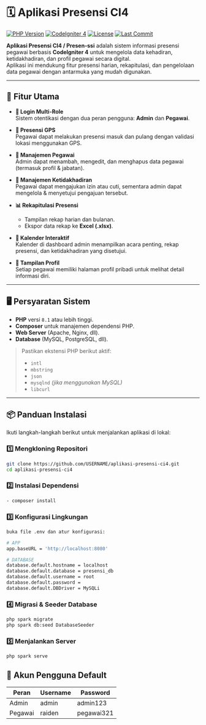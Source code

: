 # 🗓️ Aplikasi Presensi CI4

[![PHP Version](https://img.shields.io/badge/PHP-%5E8.1-blue?logo=php)](https://www.php.net/) [![CodeIgniter 4](https://img.shields.io/badge/CodeIgniter-4-red?logo=codeigniter)](https://codeigniter.com/) [![License](https://img.shields.io/github/license/arell74/aplikasi-presensi-ci4)](LICENSE) [![Last Commit](https://img.shields.io/github/last-commit/arell74/aplikasi-presensi-ci4)](https://github.com/arell74/aplikasi-presensi-ci4/commits/master)

**Aplikasi Presensi CI4 / Presen-ssi** adalah sistem informasi presensi pegawai berbasis **CodeIgniter 4** untuk mengelola data kehadiran, ketidakhadiran, dan profil pegawai secara digital.  
Aplikasi ini mendukung fitur presensi harian, rekapitulasi, dan pengelolaan data pegawai dengan antarmuka yang mudah digunakan.

---

## 🚀 Fitur Utama

- **🔑 Login Multi-Role**  
  Sistem otentikasi dengan dua peran pengguna: **Admin** dan **Pegawai**.

- **📍 Presensi GPS**  
  Pegawai dapat melakukan presensi masuk dan pulang dengan validasi lokasi menggunakan GPS.

- **👤 Manajemen Pegawai**  
  Admin dapat menambah, mengedit, dan menghapus data pegawai (termasuk profil & jabatan).

- **📝 Manajemen Ketidakhadiran**  
  Pegawai dapat mengajukan izin atau cuti, sementara admin dapat mengelola & menyetujui pengajuan tersebut.

- **📊 Rekapitulasi Presensi**  
  - Tampilan rekap harian dan bulanan.  
  - Ekspor data rekap ke **Excel (.xlsx)**.

- **📅 Kalender Interaktif**  
  Kalender di dashboard admin menampilkan acara penting, rekap presensi, dan ketidakhadiran yang disetujui.

- **📂 Tampilan Profil**  
  Setiap pegawai memiliki halaman profil pribadi untuk melihat detail informasi diri.

---

## 🖥 Persyaratan Sistem

- **PHP** versi `8.1` atau lebih tinggi.
- **Composer** untuk manajemen dependensi PHP.
- **Web Server** (Apache, Nginx, dll).
- **Database** (MySQL, PostgreSQL, dll).

> Pastikan ekstensi PHP berikut aktif:
> - `intl`
> - `mbstring`
> - `json`
> - `mysqlnd` *(jika menggunakan MySQL)*
> - `libcurl`

---

## 📦 Panduan Instalasi

Ikuti langkah-langkah berikut untuk menjalankan aplikasi di lokal:

### 1️⃣ Mengkloning Repositori
```bash
git clone https://github.com/USERNAME/aplikasi-presensi-ci4.git
cd aplikasi-presensi-ci4
```
### 2️⃣ Instalasi Dependensi
```bash
- composer install
```

### 3️⃣ Konfigurasi Lingkungan
```bash
buka file .env dan atur konfigurasi:

# APP
app.baseURL = 'http://localhost:8080'

# DATABASE
database.default.hostname = localhost
database.default.database = presensi_db
database.default.username = root
database.default.password =
database.default.DBDriver = MySQLi
```
### 4️⃣ Migrasi & Seeder Database
```bash
php spark migrate
php spark db:seed DatabaseSeeder
```

### 5️⃣ Menjalankan Server
```bash
php spark serve
```

## 👤 Akun Pengguna Default
| Peran   | Username | Password |
| ------- | -------- | -------- |
| Admin   | admin    | admin123 |
| Pegawai | raiden     | pegawai321 |

